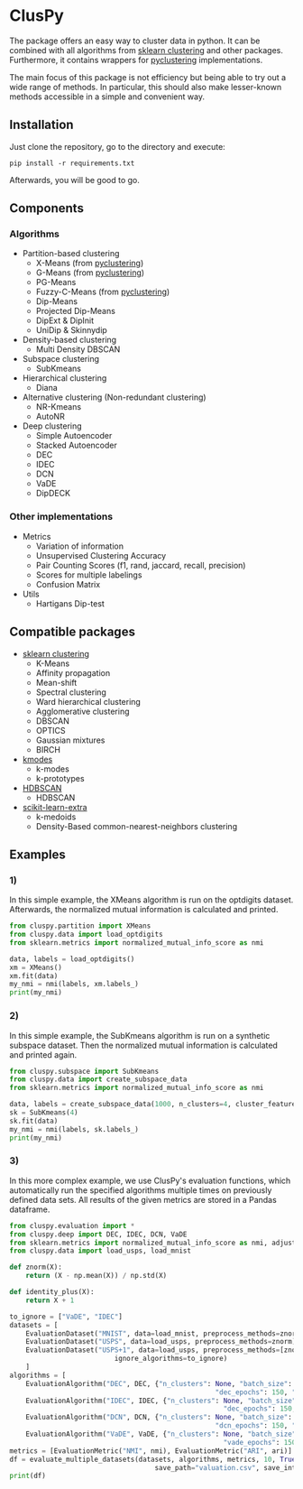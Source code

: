 # ClusPy

The package offers an easy way to cluster data in python.
It can be combined with all algorithms from [sklearn clustering](https://scikit-learn.org/stable/modules/clustering.html) 
and other packages.
Furthermore, it contains wrappers for [pyclustering](https://pyclustering.github.io/) implementations.

The main focus of this package is not efficiency but being able to try out a wide range of methods.
In particular, this should also make lesser-known methods accessible in a simple and convenient way.

## Installation

Just clone the repository, go to the directory and execute:

`pip install -r requirements.txt`

Afterwards, you will be good to go.

## Components

### Algorithms

- Partition-based clustering
    - X-Means (from [pyclustering](https://pyclustering.github.io/docs/0.10.0/html/d2/d8b/namespacepyclustering_1_1cluster_1_1xmeans.html))
    - G-Means (from [pyclustering](https://pyclustering.github.io/docs/0.10.0/html/dc/d86/namespacepyclustering_1_1cluster_1_1gmeans.html))
    - PG-Means
    - Fuzzy-C-Means (from [pyclustering](https://pyclustering.github.io/docs/0.10.0/html/de/df0/namespacepyclustering_1_1cluster_1_1fcm.html))
    - Dip-Means
    - Projected Dip-Means
    - DipExt & DipInit
    - UniDip & Skinnydip
- Density-based clustering
    - Multi Density DBSCAN
- Subspace clustering
    - SubKmeans
- Hierarchical clustering
    - Diana
- Alternative clustering (Non-redundant clustering)
    - NR-Kmeans
    - AutoNR
- Deep clustering
    - Simple Autoencoder
    - Stacked Autoencoder
    - DEC
    - IDEC
    - DCN
    - VaDE
    - DipDECK
    
### Other implementations

- Metrics
    - Variation of information
    - Unsupervised Clustering Accuracy
    - Pair Counting Scores (f1, rand, jaccard, recall, precision)
    - Scores for multiple labelings
    - Confusion Matrix
- Utils
    - Hartigans Dip-test
    
## Compatible packages

- [sklearn clustering](https://scikit-learn.org/stable/modules/clustering.html) 
    - K-Means
    - Affinity propagation
    - Mean-shift
    - Spectral clustering
    - Ward hierarchical clustering
    - Agglomerative clustering
    - DBSCAN
    - OPTICS
    - Gaussian mixtures
	- BIRCH
- [kmodes](https://github.com/nicodv/kmodes)
    - k-modes
    - k-prototypes 
- [HDBSCAN](https://hdbscan.readthedocs.io/en/latest/how_hdbscan_works.html)
    - HDBSCAN
- [scikit-learn-extra](https://scikit-learn-extra.readthedocs.io/en/latest/index.html)
    - k-medoids
    - Density-Based common-nearest-neighbors clustering

## Examples

### 1)

In this simple example, the XMeans algorithm is run on the optdigits dataset.
Afterwards, the normalized mutual information is calculated and printed.

```python
from cluspy.partition import XMeans
from cluspy.data import load_optdigits
from sklearn.metrics import normalized_mutual_info_score as nmi

data, labels = load_optdigits()
xm = XMeans()
xm.fit(data)
my_nmi = nmi(labels, xm.labels_)
print(my_nmi)
```

### 2)

In this simple example, the SubKmeans algorithm is run on a synthetic subspace dataset.
Then the normalized mutual information is calculated and printed again.

```python
from cluspy.subspace import SubKmeans
from cluspy.data import create_subspace_data
from sklearn.metrics import normalized_mutual_info_score as nmi

data, labels = create_subspace_data(1000, n_clusters=4, cluster_features=2, total_features = 5)
sk = SubKmeans(4)
sk.fit(data)
my_nmi = nmi(labels, sk.labels_)
print(my_nmi)
```

### 3)

In this more complex example, we use ClusPy's evaluation functions, 
which automatically run the specified algorithms multiple times on previously defined data sets.
All results of the given metrics are stored in a Pandas dataframe.

```python
from cluspy.evaluation import *
from cluspy.deep import DEC, IDEC, DCN, VaDE
from sklearn.metrics import normalized_mutual_info_score as nmi, adjusted_rand_score as ari
from cluspy.data import load_usps, load_mnist

def znorm(X):
    return (X - np.mean(X)) / np.std(X)

def identity_plus(X):
    return X + 1

to_ignore = ["VaDE", "IDEC"]
datasets = [
    EvaluationDataset("MNIST", data=load_mnist, preprocess_methods=znorm, ignore_algorithms=["DEC"]),
    EvaluationDataset("USPS", data=load_usps, preprocess_methods=znorm),
    EvaluationDataset("USPS+1", data=load_usps, preprocess_methods=[znorm, identity_plus],
                          ignore_algorithms=to_ignore)
    ]
algorithms = [
    EvaluationAlgorithm("DEC", DEC, {"n_clusters": None, "batch_size": 256, "pretrain_epochs": 100,
                                                   "dec_epochs": 150, "embedding_size": 10}),
    EvaluationAlgorithm("IDEC", IDEC, {"n_clusters": None, "batch_size": 256, "pretrain_epochs": 100,
                                                     "dec_epochs": 150, "embedding_size": 10}),
    EvaluationAlgorithm("DCN", DCN, {"n_clusters": None, "batch_size": 256, "pretrain_epochs": 100,
                                                   "dcn_epochs": 150, "embedding_size": 10}),
    EvaluationAlgorithm("VaDE", VaDE, {"n_clusters": None, "batch_size": 256, "pretrain_epochs": 100,
                                                     "vade_epochs": 150, "embedding_size": 10})]
metrics = [EvaluationMetric("NMI", nmi), EvaluationMetric("ARI", ari)]
df = evaluate_multiple_datasets(datasets, algorithms, metrics, 10, True, True, False, True,
                                    save_path="valuation.csv", save_intermediate_results=True)
print(df)
```